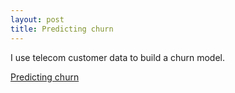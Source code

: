 ```yaml
---
layout: post
title: Predicting churn
---
```

I use telecom customer data to build a churn model.

[Predicting churn](https://github.com/JoomiK/PredictingChurn/Churn.ipynb)  

